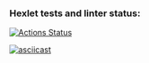 ### Hexlet tests and linter status:
[![Actions Status](https://github.com/kyrysh/frontend-project-lvl2/workflows/hexlet-check/badge.svg)](https://github.com/kyrysh/frontend-project-lvl2/actions)


[![asciicast](https://asciinema.org/a/mGx2evijvyPh0Nm2UcBUWaDNp.svg)](https://asciinema.org/a/mGx2evijvyPh0Nm2UcBUWaDNp)
